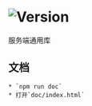 # ![Version](https://img.shields.io/badge/version-14.203.65-green.svg)

服务端通用库

## 文档
    * `npm run doc`
    * 打开`doc/index.html`